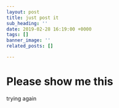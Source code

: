 ```yaml
---
layout: post
title: just post it
sub_heading: ''
date: 2019-02-28 16:19:00 +0000
tags: []
banner_image: ''
related_posts: []

---
```

# Please show me this

trying again